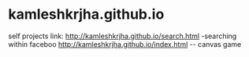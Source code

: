 kamleshkrjha.github.io
======================
self projects
link: http://kamleshkrjha.github.io/search.html -searching within faceboo
http://kamleshkrjha.github.io/index.html -- canvas game 

